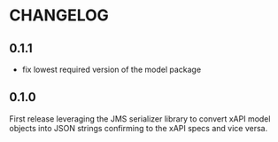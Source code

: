 CHANGELOG
=========

0.1.1
-----

* fix lowest required version of the model package

0.1.0
-----

First release leveraging the JMS serializer library to convert xAPI model
objects into JSON strings confirming to the xAPI specs and vice versa.

